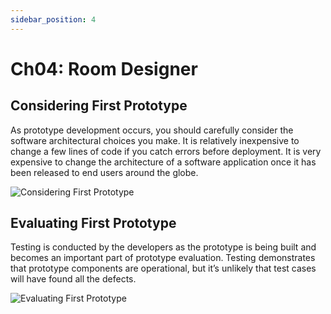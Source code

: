 ```yaml
---
sidebar_position: 4
---
```


# Ch04: Room Designer

## Considering First Prototype

As prototype development occurs, you should carefully consider the software architectural choices you make. It is relatively inexpensive to change a few lines of code if you catch errors before deployment. It is very expensive to change the architecture of a software application once it has been released to end users around the globe.

![Considering First Prototype](/img/safehome/sh04-1.jpg)

## Evaluating First Prototype

Testing is conducted by the developers as the prototype is being built and becomes an important part of prototype evaluation. Testing demonstrates that prototype components are operational, but it’s unlikely that test cases will have found all the defects.

![Evaluating First Prototype](/img/safehome/sh04-2.jpg)
